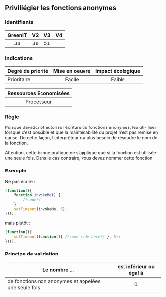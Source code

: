 ## Priviliégier les fonctions anonymes

### Identifiants

| GreenIT |  V2  |  V3  |  V4  |
|:-------:|:----:|:----:|:----:|
|   38   | 38  | 51  |      |

### Indications

| Degré de priorité |      Mise en oeuvre       |  Impact écologique    | 
|-------------------|:-------------------------:|:---------------------:|
| Prioritaire       |  Facile                   | Faible                | 


|Ressources Economisées                                      |
|:----------------------------------------------------------:|
| Processeur |

### Règle

Puisque JavaScript autorise l’écriture de fonctions anonymes, les uti- liser lorsque c’est possible et que la maintenabilité du projet n’est pas remise en cause. De cette façon, l’interpréteur n’a plus besoin de résoudre le nom de la fonction.

Attention, cette bonne pratique ne s’applique que si la fonction est utilisée une seule fois. Dans le cas contraire, vous devez nommer cette fonction

### Exemple

Ne pas écrire :
```javascript
(function(){
    function invokeMe() {
        /*code*/
    }
    setTimeout(invokeMe, 5);
})();
```

mais plutôt :
```javascript
(function(){
    setTimeout(function(){ /*some code here*/ }, 5);
})();
```

### Principe de validation

| Le nombre ...     | est inférieur ou égal à   |  
|-------------------|:-------------------------:|
| de fonctions non anonymes et appelées une seule fois  |  0 |
